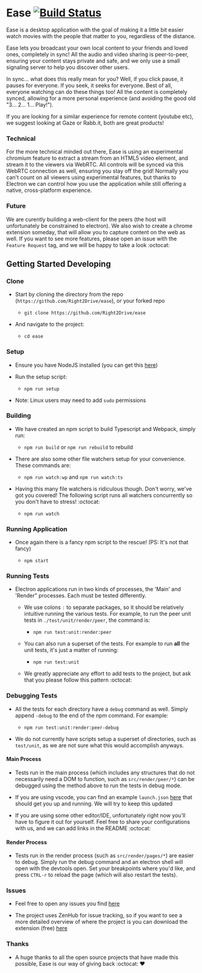 # Ease [![Build Status](https://travis-ci.org/Right2Drive/ease.svg?branch=master)](https://travis-ci.org/Right2Drive/ease.svg?branch=master)

Ease is a desktop application with the goal of making it a little bit easier watch movies with the people that matter to you, regardless of the distance. 

Ease lets you broadcast your own local content to your friends and loved ones, completely in sync! All the audio and video sharing is peer-to-peer, ensuring your content stays private and safe, and we only use a small signaling server to help you discover other users.

In sync... what does this really mean for you? Well, if you click pause, it pauses for everyone. If you seek, it seeks for everyone. Best of all, everyone watching can do these things too! All the content is completely synced, allowing for a more personal experience (and avoiding the good old "3... 2... 1... Play!").

If you are looking for a similar experience for remote content (youtube etc), we suggest looking at Gaze or Rabb.it, both are great products!

### Technical

For the more technical minded out there, Ease is using an experimental chromium feature to extract a stream from an HTML5 video element, and stream it to the viewers via WebRTC. All controls will be synced via this WebRTC connection as well, ensuring you stay off the grid! Normally you can't count on all viewers using experimental features, but thanks to Electron we can control how you use the application while still offering a native, cross-platform experience.

### Future

We are curently building a web-client for the peers (the host will unfortunately be constrained to electron). We also wish to create a chrome extension someday, that will allow you to capture content on the web as well. If you want to see more features, please open an issue with the `Feature Request` tag, and we will be happy to take a look :octocat:

## Getting Started Developing

### Clone 

- Start by cloning the directory from the repo (`https://github.com/Right2Drive/ease`), or your forked repo

  - `git clone https://github.com/Right2Drive/ease`

- And navigate to the project:

  - `cd ease`

### Setup 

- Ensure you have NodeJS installed (you can get this [here](https://nodejs.org/))

- Run the setup script:

  - `npm run setup`

- Note: Linux users may need to add `sudo` permissions
  
### Building

- We have created an npm script to build Typescript and Webpack, simply run:

  - `npm run build` or `npm run rebuild` to rebuild
  
- There are also some other file watchers setup for your convenience. These commands are: 

  - `npm run watch:wp` and `npm run watch:ts`

- Having this many file watchers is ridiculous though. Don't worry, we've got you covered! The following script runs all watchers concurrently so you don't have to stress! :octocat:

  - `npm run watch`

### Running Application

- Once again there is a fancy npm script to the rescue! (PS: It's not that fancy)

  - `npm start`

### Running Tests

- Electron applications run in two kinds of processes, the 'Main' and 'Render" processes. Each must be tested differently.

  - We use colons `:` to separate packages, so it should be relatively intuitive running the various tests. For example, to run the peer unit tests in `./test/unit/render/peer`, the command is:

    - `npm run test:unit:render:peer`

  - You can also run a superset of the tests. For example to run **all** the unit tests, it's just a matter of running:

    - `npm run test:unit`

  - We greatly appreciate any effort to add tests to the project, but ask that you please follow this pattern :octocat:

### Debugging Tests

- All the tests for each directory have a `debug` command as well. Simply append `-debug` to the end of the npm command. For example:

  - `npm run test:unit:render:peer-debug`

- We do not currently have scripts setup a superset of directories, such as `test/unit`, as we are not sure what this would accomplish anyways. 

#### Main Process

- Tests run in the main process (which includes any structures that do not necessarily need a DOM to function, such as `src/render/peer/*`) can be debugged using the method above to run the tests in debug mode.

- If you are using vscode, you can find an example `launch.json` [here](https://gist.github.com/Right2Drive/b1812090383600cbf54d5d4c56c6a286) that should get you up and running. We will try to keep this updated

- If you are using some other editor/IDE, unfortunately right now you'll have to figure it out for yourself. Feel free to share your configurations with us, and we can add links in the README :octocat:

#### Render Process

- Tests run in the render process (such as `src/render/pages/*`) are easier to debug. Simply run the debug command and an electron shell will open with the devtools open. Set your breakpoints where you'd like, and press `CTRL-r` to reload the page (which will also restart the tests).

### Issues

- Feel free to open any issues you find [here](https://github.com/Right2Drive/ease/issues)

- The project uses ZenHub for issue tracking, so if you want to see a more detailed overview of where the project is you can download the extension (free) [here](https://www.zenhub.com/)

### Thanks

- A huge thanks to all the open source projects that have made this possible, Ease is our way of giving back :octocat: :heart:
